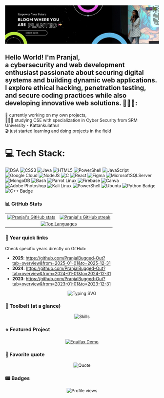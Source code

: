 ![GitHub Banner](https://raw.githubusercontent.com/PranjalBugged-Out/PranjalBugged-Out/main/banner.png)




## Hello World! I'm Pranjal,<br>a cybersecurity and web development enthusiast passionate about securing digital systems and building dynamic web applications. I explore ethical hacking, penetration testing, and secure coding practices while also developing innovative web solutions. 🚀👋🏼:
🛜 currently working on my own projects,<br>👨🏼‍🎓 studying CSE with specialization in Cyber Security from SRM University - Kattankulathur<br>🎬 just started learning and doing projects in the field</i>


# 💻 Tech Stack:
![DSA](https://img.shields.io/badge/DSA-black?style=for-the-badge&logoColor=white&color=007ACC) ![CSS3](https://img.shields.io/badge/css3-%231572B6.svg?style=for-the-badge&logo=css3&logoColor=white) ![Java](https://img.shields.io/badge/java-%23ED8B00.svg?style=for-the-badge&logo=openjdk&logoColor=white) ![HTML5](https://img.shields.io/badge/html5-%23E34F26.svg?style=for-the-badge&logo=html5&logoColor=white) ![PowerShell](https://img.shields.io/badge/PowerShell-%235391FE.svg?style=for-the-badge&logo=powershell&logoColor=white) ![JavaScript](https://img.shields.io/badge/JavaScript-black?style=for-the-badge&logo=javascript&logoColor=black&color=F7DF1E)![Google Cloud](https://img.shields.io/badge/GoogleCloud-%234285F4.svg?style=for-the-badge&logo=google-cloud&logoColor=white) ![NodeJS](https://img.shields.io/badge/node.js-6DA55F?style=for-the-badge&logo=node.js&logoColor=white) ![C](https://img.shields.io/badge/c%23-%23239120.svg?style=for-the-badge&logo=csharp&logoColor=white) ![React](https://img.shields.io/badge/react-%2320232a.svg?style=for-the-badge&logo=react&logoColor=%2361DAFB) ![Figma](https://img.shields.io/badge/figma-%23F24E1E.svg?style=for-the-badge&logo=figma&logoColor=white) ![MicrosoftSQLServer](https://img.shields.io/badge/Microsoft%20SQL%20Server-CC2927?style=for-the-badge&logo=microsoft%20sql%20server&logoColor=white) ![MongoDB](https://img.shields.io/badge/MongoDB-%234ea94b.svg?style=for-the-badge&logo=mongodb&logoColor=white) ![Bash](https://img.shields.io/badge/Bash/Command%20Prompt-00FF00?style=for-the-badge&logo=gnu-bash&logoColor=white&color=000000) ![Parrot Linux](https://img.shields.io/badge/Parrot%20Linux-black?style=for-the-badge&logo=parrotos&logoColor=black&color=00AEEF) ![Firebase](https://img.shields.io/badge/Firebase-039BE5?style=for-the-badge&logo=Firebase&logoColor=white) ![Canva](https://img.shields.io/badge/Canva-black?style=for-the-badge&logo=canva&logoColor=white&color=6C24FF) ![Adobe Photoshop](https://img.shields.io/badge/adobe%20photoshop-%2331A8FF.svg?style=for-the-badge&logo=adobe%20photoshop&logoColor=white) ![Kali Linux](https://img.shields.io/badge/Kali%20Linux-black?style=for-the-badge&logo=kalilinux&logoColor=black&color=white) ![PowerShell](https://img.shields.io/badge/PowerShell-black?style=for-the-badge&logo=powershell&logoColor=white&color=001489)
 ![Ubuntu](https://img.shields.io/badge/Ubuntu-black?style=for-the-badge&logo=ubuntu&logoColor=black&color=E95420) ![Python Badge](https://img.shields.io/badge/Python-3776AB?style=for-the-badge&logo=python&logoColor=FFD43B) ![C++ Badge](https://img.shields.io/badge/C++-6A0DAD?style=for-the-badge&logo=c%2B%2B&logoColor=white)



### 📊 GitHub Stats

<div align="center">

<!-- Row 1: Stats + Streak -->
<table>
  <tr>
    <td>
      <a href="https://github.com/PranjalBugged-Out">
        <img alt="Pranjal's GitHub stats" src="https://github-readme-stats.vercel.app/api?username=PranjalBugged-Out&show_icons=true&theme=tokyonight&hide_border=true" />
      </a>
    </td>
    <td>
      <a href="https://github.com/PranjalBugged-Out">
        <img alt="Pranjal's GitHub streak" src="https://streak-stats.demolab.com?user=PranjalBugged-Out&theme=tokyonight&hide_border=true" />
      </a>
    </td>
  </tr>
  <tr>
    <td colspan="2" align="center">
      <a href="https://github.com/PranjalBugged-Out">
        <img alt="Top Languages" src="https://github-readme-stats.vercel.app/api/top-langs/?username=PranjalBugged-Out&layout=compact&theme=tokyonight&hide_border=true" />
      </a>
    </td>
  </tr>
  
</table>

</div>

### 📅 Year quick links

Check specific years directly on GitHub:

- **2025**: https://github.com/PranjalBugged-Out?tab=overview&from=2025-01-01&to=2025-12-31
- **2024**: https://github.com/PranjalBugged-Out?tab=overview&from=2024-01-01&to=2024-12-31
- **2023**: https://github.com/PranjalBugged-Out?tab=overview&from=2023-01-01&to=2023-12-31

<div align="center">

<img src="https://readme-typing-svg.demolab.com?font=Fira+Code&size=26&duration=3200&pause=700&color=6AA6FF&center=true&vCenter=true&width=850&lines=Cybersecurity+%26+Web+Dev;CTF+player+%7C+Secure+coding+advocate;Always+learning+new+exploits+%26+defenses" alt="Typing SVG" />

</div>

### 🧰 Toolbelt (at a glance)

<div align="center">

<img src="https://skillicons.dev/icons?i=python,flask,js,react,nodejs,mongodb,postgres,redis,docker,linux,bash,git,aws,gcp,figma,vscode&perline=8" alt="Skills" />

</div>

### ⭐ Featured Project

<div align="center">

<a href="https://github.com/PranjalBugged-Out/Equifax-Data-Breach-Educational-Video">
  <img src="https://github-readme-stats.vercel.app/api/pin/?username=PranjalBugged-Out&repo=Equifax-Data-Breach-Educational-Video&theme=tokyonight&hide_border=true" alt="Equifax Demo"/>
</a>

</div>

### 💬 Favorite quote

<div align="center">

<img src="https://quotes-github-readme.vercel.app/api?type=horizontal&theme=tokyonight" alt="Quote"/>

</div>

### 📟 Badges

<div align="center">

<img src="https://komarev.com/ghpvc/?username=PranjalBugged-Out&style=flat-square&color=blueviolet" alt="Profile views"/>

</div>



